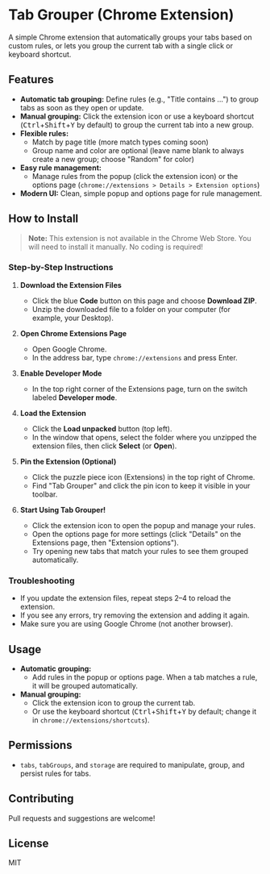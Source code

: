 # Tab Grouper (Chrome Extension)

A simple Chrome extension that automatically groups your tabs based on custom rules, or lets you group the current tab with a single click or keyboard shortcut.

## Features
- **Automatic tab grouping:** Define rules (e.g., "Title contains ...") to group tabs as soon as they open or update.
- **Manual grouping:** Click the extension icon or use a keyboard shortcut (<kbd>Ctrl</kbd>+<kbd>Shift</kbd>+<kbd>Y</kbd> by default) to group the current tab into a new group.
- **Flexible rules:**
  - Match by page title (more match types coming soon)
  - Group name and color are optional (leave name blank to always create a new group; choose "Random" for color)
- **Easy rule management:**
  - Manage rules from the popup (click the extension icon) or the options page (`chrome://extensions > Details > Extension options`)
- **Modern UI:** Clean, simple popup and options page for rule management.

## How to Install

> **Note:** This extension is not available in the Chrome Web Store. You will need to install it manually. No coding is required!

### Step-by-Step Instructions

1. **Download the Extension Files**
   - Click the blue **Code** button on this page and choose **Download ZIP**.
   - Unzip the downloaded file to a folder on your computer (for example, your Desktop).

2. **Open Chrome Extensions Page**
   - Open Google Chrome.
   - In the address bar, type `chrome://extensions` and press Enter.

3. **Enable Developer Mode**
   - In the top right corner of the Extensions page, turn on the switch labeled **Developer mode**.

4. **Load the Extension**
   - Click the **Load unpacked** button (top left).
   - In the window that opens, select the folder where you unzipped the extension files, then click **Select** (or **Open**).

5. **Pin the Extension (Optional)**
   - Click the puzzle piece icon (Extensions) in the top right of Chrome.
   - Find "Tab Grouper" and click the pin icon to keep it visible in your toolbar.

6. **Start Using Tab Grouper!**
   - Click the extension icon to open the popup and manage your rules.
   - Open the options page for more settings (click "Details" on the Extensions page, then "Extension options").
   - Try opening new tabs that match your rules to see them grouped automatically.

### Troubleshooting
- If you update the extension files, repeat steps 2–4 to reload the extension.
- If you see any errors, try removing the extension and adding it again.
- Make sure you are using Google Chrome (not another browser).

## Usage
- **Automatic grouping:**
  - Add rules in the popup or options page. When a tab matches a rule, it will be grouped automatically.
- **Manual grouping:**
  - Click the extension icon to group the current tab.
  - Or use the keyboard shortcut (<kbd>Ctrl</kbd>+<kbd>Shift</kbd>+<kbd>Y</kbd> by default; change it in `chrome://extensions/shortcuts`).

## Permissions
- `tabs`, `tabGroups`, and `storage` are required to manipulate, group, and persist rules for tabs.

## Contributing
Pull requests and suggestions are welcome!

## License
MIT 